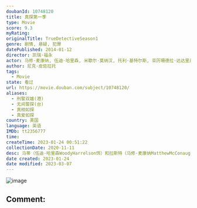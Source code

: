 ```yaml
---
doubanId: 10748120
title: 真探第一季
type: Movie
score: 9.3
myRating: 
originalTitle: TrueDetectiveSeason1
genre: 剧情, 悬疑, 犯罪
datePublished: 2014-01-12
director: 凯瑞·福永
actor: 马修·麦康纳, 伍迪·哈里森, 米歇尔·莫纳汉, 托利·基特尔斯, 亚历珊德拉·达达里奥, 迈克尔·波茨, 麦迪逊·沃尔夫, ·埃弗摩尔, 丹娜·格瑞尔, 艾琳·莫里亚蒂, 莉莉·西蒙斯, 尼克·皮佐拉托, 谢伊·惠格姆, 伊莉莎白·里瑟, 克拉克·彼得斯, 布莱特顿·沙比诺, 凯文·杜恩, 格伦·弗莱舍尔, 艾珠·帕森斯, 约瑟夫·斯科拉, 乔·克里斯特, 杰伊·桑德斯, 南希·德马尔斯, 查尔斯·哈尔福德, 布拉德·卡特, undefined, 戴夫·戴维斯, 大卫·斯提夫尔, 约翰·伯纳克, 库尔特·克劳斯, 艾丽西亚·奥奇瑟
author: 尼克·皮佐拉托
tags:
  - Movie
state: 看过
url: https://movie.douban.com/subject/10748120/
aliases:
  - 刑警双雄(港)
  - 无间警探(台)
  - 真相如探
  - 真爱如探
country: 美国
language: 英语
IMDb: tt2356777
time: 
createTime: 2023-01-24 00:51:22
collectionDate: 2020-11-11
desc: 马蒂（伍迪·哈里森WoodyHarrelson饰）和拉斯特（马修·麦康纳MatthewMcConaughey饰）是一对合作多年的搭档，马蒂为人开朗圆滑，在警局的同事里很吃得开，而拉斯特则恰...
date created: 2023-01-24
date modified: 2023-03-07
---
```


![image](p2161543367.jpg)

Comment:
---
